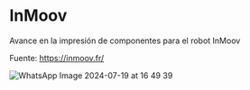 # InMoov
Avance en la impresión de componentes para el robot InMoov


Fuente: https://inmoov.fr/

![WhatsApp Image 2024-07-19 at 16 49 39](https://github.com/user-attachments/assets/30a436a9-5a16-43c9-8756-6e3be030ee1d)
